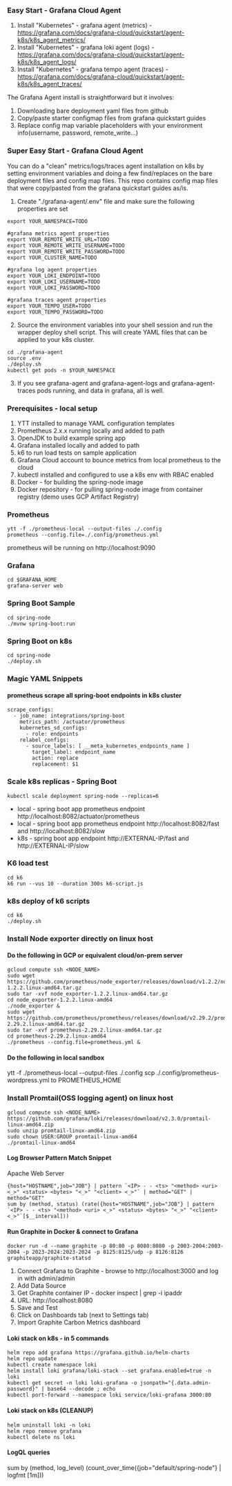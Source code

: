 ### Easy Start - Grafana Cloud Agent
1. Install "Kubernetes" - grafana agent (metrics) - https://grafana.com/docs/grafana-cloud/quickstart/agent-k8s/k8s_agent_metrics/
2. Install "Kubernetes" - grafana loki agent (logs) - https://grafana.com/docs/grafana-cloud/quickstart/agent-k8s/k8s_agent_logs/
3. Install "Kubernetes" - grafana tempo agent (traces) - https://grafana.com/docs/grafana-cloud/quickstart/agent-k8s/k8s_agent_traces/

The Grafana Agent install is straightforward but it involves:
1. Downloading bare deployment yaml files from github
2. Copy/paste starter configmap files from grafana quickstart guides
3. Replace config map variable placeholders with your environment info(username, password, remote_write...)

### Super Easy Start - Grafana Cloud Agent
You can do a "clean" metrics/logs/traces agent installation on k8s by setting environment variables 
and doing a few find/replaces on the bare deployment files and config map files. This repo contains config map 
files that were copy/pasted from the grafana quickstart guides as/is. 

1. Create "./grafana-agent/.env" file and make sure the following properties are set
```
export YOUR_NAMESPACE=TODO

#grafana metrics agent properties
export YOUR_REMOTE_WRITE_URL=TODO
export YOUR_REMOTE_WRITE_USERNAME=TODO
export YOUR_REMOTE_WRITE_PASSWORD=TODO
export YOUR_CLUSTER_NAME=TODO

#grafana log agent properties
export YOUR_LOKI_ENDPOINT=TODO
export YOUR_LOKI_USERNAME=TODO
export YOUR_LOKI_PASSWORD=TODO

#grafana traces agent properties
export YOUR_TEMPO_USER=TODO
export YOUR_TEMPO_PASSWORD=TODO
```
2. Source the environment variables into your shell session and run the wrapper deploy shell script. 
This will create YAML files that can be applied to your k8s cluster. 
```
cd ./grafana-agent
source .env
./deploy.sh
kubectl get pods -n $YOUR_NAMESPACE
```
3. If you see grafana-agent and grafana-agent-logs and grafana-agent-traces pods running, and data in grafana, all is well.

### Prerequisites - local setup
1. YTT installed to manage YAML configuration templates
2. Prometheus 2.x.x running locally and added to path
3. OpenJDK to build example spring app
4. Grafana installed locally and added to path
5. k6 to run load tests on sample application
6. Grafana Cloud account to bounce metrics from local prometheus to the cloud
7. kubectl installed and configured to use a k8s env with RBAC enabled
8. Docker - for building the spring-node image
9. Docker repository - for pulling spring-node image from container registry (demo uses GCP Artifact Registry)

### Prometheus
```
ytt -f ./prometheus-local --output-files ./.config
prometheus --config.file=./.config/prometheus.yml
```
prometheus will be running on http://localhost:9090

### Grafana
```
cd $GRAFANA_HOME
grafana-server web
```

### Spring Boot Sample 
```
cd spring-node
./mvnw spring-boot:run
```

### Spring Boot on k8s
```
cd spring-node
./deploy.sh
```

### Magic YAML Snippets
#### prometheus scrape all spring-boot endpoints in k8s cluster
```
scrape_configs:
  - job_name: integrations/spring-boot
    metrics_path: /actuator/prometheus
    kubernetes_sd_configs:
      - role: endpoints
    relabel_configs:
      - source_labels: [ __meta_kubernetes_endpoints_name ]
        target_label: endpoint_name
        action: replace
        replacement: $1
```

### Scale k8s replicas - Spring Boot
```
kubectl scale deployment spring-node --replicas=6
```

* local - spring boot app prometheus endpoint http://localhost:8082/actuator/prometheus
* local - spring boot app prometheus endpoint http://localhost:8082/fast and http://localhost:8082/slow
* k8s - spring boot app endpoint http://EXTERNAL-IP/fast and http://EXTERNAL-IP/slow

### K6 load test
```
cd k6
k6 run --vus 10 --duration 300s k6-script.js
```

### k8s deploy of k6 scripts
```
cd k6
./deploy.sh
```

### Install Node exporter directly on linux host
#### Do the following in GCP or equivalent cloud/on-prem server
``` 
gcloud compute ssh <NODE_NAME> 
sudo wget https://github.com/prometheus/node_exporter/releases/download/v1.2.2/node_exporter-1.2.2.linux-amd64.tar.gz
sudo tar -xvf node_exporter-1.2.2.linux-amd64.tar.gz
cd node_exporter-1.2.2.linux-amd64
./node_exporter &
sudo wget https://github.com/prometheus/prometheus/releases/download/v2.29.2/prometheus-2.29.2.linux-amd64.tar.gz
sudo tar -xvf prometheus-2.29.2.linux-amd64.tar.gz
cd prometheus-2.29.2.linux-amd64
./prometheus --config.file=prometheus.yml &
```
#### Do the following in local sandbox 
ytt -f ./prometheus-local --output-files ./.config
scp ./.config/prometheus-wordpress.yml to PROMETHEUS_HOME

### Install Promtail(OSS logging agent) on linux host
``` 
gcloud compute ssh <NODE_NAME> 
https://github.com/grafana/loki/releases/download/v2.3.0/promtail-linux-amd64.zip
sudo unzip promtail-linux-amd64.zip
sudo chown USER:GROUP promtail-linux-amd64
./promtail-linux-amd64 
```
#### Log Browser Pattern Match Snippet
Apache Web Server
```
{host="HOSTNAME",job="JOB"} | pattern `<IP> - - <ts> "<method> <uri> <_>" <status> <bytes> "<_>" "<client> <_>"` | method="GET" | method="GET"
sum by (method, status) (rate({host="HOSTNAME",job="JOB"} | pattern `<IP> - - <ts> "<method> <uri> <_>" <status> <bytes> "<_>" "<client> <_>"`[$__interval]))
```

#### Run Graphite in Docker & connect to Grafana 
```
docker run -d --name graphite -p 80:80 -p 8080:8080 -p 2003-2004:2003-2004 -p 2023-2024:2023-2024 -p 8125:8125/udp -p 8126:8126 graphiteapp/graphite-statsd
```

1. Connect Grafana to Graphite - browse to http://localhost:3000 and log in with admin/admin
2. Add Data Source
3. Get Graphite container IP - docker inspect <container-id> | grep -i ipaddr
4. URL: http://localhost:8080
5. Save and Test
6. Click on Dashboards tab (next to Settings tab)
7. Import Graphite Carbon Metrics dashboard

#### Loki stack on k8s - in 5 commands
```
helm repo add grafana https://grafana.github.io/helm-charts
helm repo update
kubectl create namespace loki
helm install loki grafana/loki-stack --set grafana.enabled=true -n loki
kubectl get secret -n loki loki-grafana -o jsonpath="{.data.admin-password}" | base64 --decode ; echo
kubectl port-forward --namespace loki service/loki-grafana 3000:80
```

#### Loki stack on k8s (CLEANUP)
```
helm uninstall loki -n loki
helm repo remove grafana
kubectl delete ns loki
```

#### LogQL queries
sum by (method, log_level) (count_over_time({job="default/spring-node"} | logfmt [1m]))